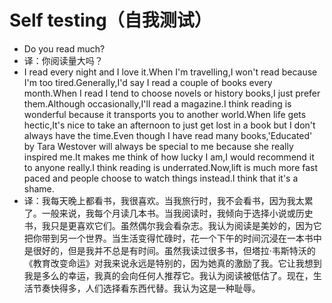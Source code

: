 # Self testing（自我测试）

- Do you read much?
- 译：你阅读量大吗？
- I read every night and I love it.When I'm travelling,I won't read because I'm too tired.Generally,I'd say I read a couple of books every month.When I read I tend to choose novels or history books,I just prefer them.Although occasionally,I'll read a magazine.I think reading is wonderful because it transports you to another world.When life gets hectic,It's nice to take an afternoon to just get lost in a book but I don't always have the time.Even though I have read many books,'Educated' by Tara Westover will always be special to me because she really inspired me.It makes me think of how lucky I am,I would recommend it to anyone really.I think reading is underrated.Now,lift is much more fast paced and people choose to watch things instead.I think that it's a shame.
- 译：我每天晚上都看书，我很喜欢。当我旅行时，我不会看书，因为我太累了。一般来说，我每个月读几本书。当我阅读时，我倾向于选择小说或历史书，我只是更喜欢它们。虽然偶尔我会看杂志。我认为阅读是美妙的，因为它把你带到另一个世界。当生活变得忙碌时，花一个下午的时间沉浸在一本书中是很好的，但是我并不总是有时间。虽然我读过很多书，但塔拉·韦斯特沃的《教育改变命运》对我来说永远是特别的，因为她真的激励了我。它让我想到我是多么的幸运，我真的会向任何人推荐它。我认为阅读被低估了。现在，生活节奏快得多，人们选择看东西代替。我认为这是一种耻辱。
